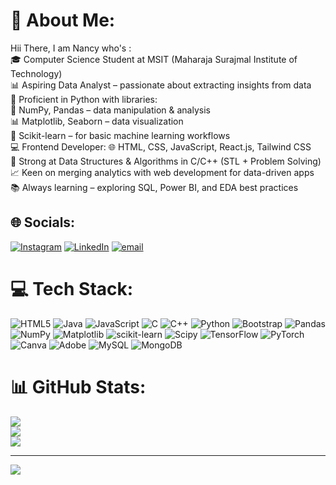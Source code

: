 # 💫 About Me:
Hii There, I am Nancy who's : <br>🎓 Computer Science Student at MSIT (Maharaja Surajmal Institute of Technology) <br>📊 Aspiring Data Analyst – passionate about extracting insights from data <br>🐍 Proficient in Python with libraries: <br>🧮 NumPy, Pandas – data manipulation & analysis <br>📊 Matplotlib, Seaborn – data visualization <br>🤖 Scikit-learn – for basic machine learning workflows<br> 💻 Frontend Developer: 🌐 HTML, CSS, JavaScript, React.js, Tailwind CSS <br>🧠 Strong at Data Structures & Algorithms in C/C++ (STL + Problem Solving)<br> 📈 Keen on merging analytics with web development for data-driven apps <br>📚 Always learning – exploring SQL, Power BI, and EDA best practices


## 🌐 Socials:
[![Instagram](https://img.shields.io/badge/Instagram-%23E4405F.svg?logo=Instagram&logoColor=white)](https://instagram.com/https://www.instagram.com/r_nancy_7/) [![LinkedIn](https://img.shields.io/badge/LinkedIn-%230077B5.svg?logo=linkedin&logoColor=white)](https://linkedin.com/in/https://www.linkedin.com/in/nancy-rana-2441942a4/) [![email](https://img.shields.io/badge/Email-D14836?logo=gmail&logoColor=white)](mailto:nancyrana0341@gmail.com) 

# 💻 Tech Stack:
![HTML5](https://img.shields.io/badge/html5-%23E34F26.svg?style=plastic&logo=html5&logoColor=white) ![Java](https://img.shields.io/badge/java-%23ED8B00.svg?style=plastic&logo=openjdk&logoColor=white) ![JavaScript](https://img.shields.io/badge/javascript-%23323330.svg?style=plastic&logo=javascript&logoColor=%23F7DF1E) ![C](https://img.shields.io/badge/c-%2300599C.svg?style=plastic&logo=c&logoColor=white) ![C++](https://img.shields.io/badge/c++-%2300599C.svg?style=plastic&logo=c%2B%2B&logoColor=white) ![Python](https://img.shields.io/badge/python-3670A0?style=plastic&logo=python&logoColor=ffdd54) ![Bootstrap](https://img.shields.io/badge/bootstrap-%238511FA.svg?style=plastic&logo=bootstrap&logoColor=white) ![Pandas](https://img.shields.io/badge/pandas-%23150458.svg?style=plastic&logo=pandas&logoColor=white) ![NumPy](https://img.shields.io/badge/numpy-%23013243.svg?style=plastic&logo=numpy&logoColor=white) ![Matplotlib](https://img.shields.io/badge/Matplotlib-%23ffffff.svg?style=plastic&logo=Matplotlib&logoColor=black) ![scikit-learn](https://img.shields.io/badge/scikit--learn-%23F7931E.svg?style=plastic&logo=scikit-learn&logoColor=white) ![Scipy](https://img.shields.io/badge/SciPy-%230C55A5.svg?style=plastic&logo=scipy&logoColor=%white) ![TensorFlow](https://img.shields.io/badge/TensorFlow-%23FF6F00.svg?style=plastic&logo=TensorFlow&logoColor=white) ![PyTorch](https://img.shields.io/badge/PyTorch-%23EE4C2C.svg?style=plastic&logo=PyTorch&logoColor=white) ![Canva](https://img.shields.io/badge/Canva-%2300C4CC.svg?style=plastic&logo=Canva&logoColor=white) ![Adobe](https://img.shields.io/badge/adobe-%23FF0000.svg?style=plastic&logo=adobe&logoColor=white) ![MySQL](https://img.shields.io/badge/mysql-4479A1.svg?style=plastic&logo=mysql&logoColor=white) ![MongoDB](https://img.shields.io/badge/MongoDB-%234ea94b.svg?style=plastic&logo=mongodb&logoColor=white)
# 📊 GitHub Stats:
![](https://github-readme-stats.vercel.app/api?username=Nancyrana1&theme=dark&hide_border=false&include_all_commits=false&count_private=false)<br/>
![](https://nirzak-streak-stats.vercel.app/?user=Nancyrana1&theme=dark&hide_border=false)<br/>
![](https://github-readme-stats.vercel.app/api/top-langs/?username=Nancyrana1&theme=dark&hide_border=false&include_all_commits=false&count_private=false&layout=compact)

---
[![](https://visitcount.itsvg.in/api?id=Nancyrana1&icon=0&color=0)](https://visitcount.itsvg.in)

<!-- Proudly created with GPRM ( https://gprm.itsvg.in ) -->
